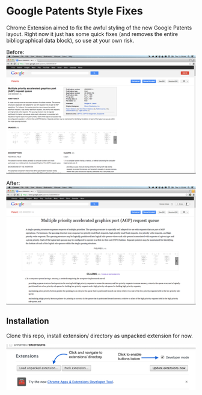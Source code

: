# Google Patents Style Fixes
Chrome Extension aimed to fix the awful styling of the new Google Patents layout. Right now it just has some quick fixes (and removes the entire bibliographical data block), so use at your own risk.

Before:
![Ugly](https://raw.githubusercontent.com/aosik/google-patents-style/master/docs/before.png)

After:
![A little better](https://raw.githubusercontent.com/aosik/google-patents-style/master/docs/after.png)

## Installation
Clone this repo, install extension/ directory as unpacked extension for now.

![Installation](https://raw.githubusercontent.com/aosik/google-patents-style/master/docs/install.png)
